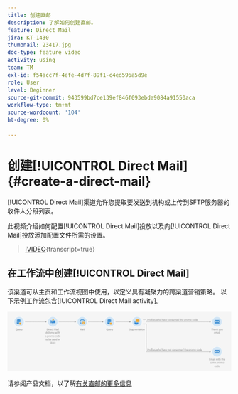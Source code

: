 ```yaml
---
title: 创建直邮
description: 了解如何创建直邮。
feature: Direct Mail
jira: KT-1430
thumbnail: 23417.jpg
doc-type: feature video
activity: using
team: TM
exl-id: f54acc7f-4efe-4d7f-89f1-c4ed596a5d9e
role: User
level: Beginner
source-git-commit: 943599bd7ce139ef846f093ebda9084a91550aca
workflow-type: tm+mt
source-wordcount: '104'
ht-degree: 0%

---
```


# 创建[!UICONTROL Direct Mail] {#create-a-direct-mail}

[!UICONTROL Direct Mail]渠道允许您提取要发送到机构或上传到SFTP服务器的收件人分段列表。

此视频介绍如何配置[!UICONTROL Direct Mail]投放以及向[!UICONTROL Direct Mail]投放添加配置文件所需的设置。

>[!VIDEO](https://video.tv.adobe.com/v/328364?learn=on&captions=chi_hans){transcript=true}

## 在工作流中创建[!UICONTROL Direct Mail]

该渠道可从主页和工作流视图中使用，以定义具有凝聚力的跨渠道营销策略。 以下示例工作流包含[!UICONTROL Direct Mail activity]。

![工作流图像](/help/assets/direct_mail_examplewf.png)

请参阅产品文档，以了解[有关直邮的更多信息](https://experienceleague.adobe.com/docs/campaign-standard/using/communication-channels/direct-mail/about-direct-mail.html?lang=zh-Hans)
